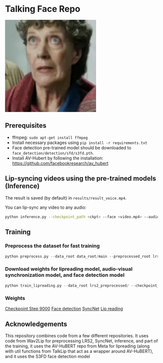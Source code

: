 # Talking Face Repo
[<img src="./results/thumbnail.png" width="300" alt="Demo Video">](./results/result_voice.mp4)



## Prerequisites

- ffmpeg: `sudo apt-get install ffmpeg`
- Install necessary packages using `pip install -r requirements.txt`
- Face detection pre-trained model should be downloaded to `face_detection/detection/sfd/s3fd.pth`. 
- Install AV-Hubert by following the installation: https://github.com/facebookresearch/av_hubert

## Lip-syncing videos using the pre-trained models (Inference)

The result is saved (by default) in `results/result_voice.mp4`.

You can lip-sync any video to any audio:

```bash
python inference.py --checkpoint_path <ckpt> --face <video.mp4> --audio <an-audio-source>
```

## Training
### Preprocess the dataset for fast training
```python
python preprocess.py --data_root data_root/main --preprocessed_root lrs2_preprocessed/
```
### Download weights for lipreading model, audio-visual synchronization model, and face detection model
```python
python train_lipreading.py --data_root lrs2_preprocessed/ --checkpoint_dir $folder_to_save_checkpoints --syncnet_checkpoint_path $syncnet_weights --avhubert_root $root_to_avhubert_model --avhubert_path $path_to_avhubert_weights
```

### Weights
[Checkpoint Step 9000](https://drive.google.com/file/d/1FohGonbtcrCaE1oGo_EVcolxRGxUdS79/view?usp=sharing)
[Face detection](https://drive.google.com/file/d/1_DuKk_q3YsmwitfYic6akMRXR857X8ZL/view?usp=sharing)
[SyncNet](https://iiitaphyd-my.sharepoint.com/personal/radrabha_m_research_iiit_ac_in/_layouts/15/onedrive.aspx?id=%2Fpersonal%2Fradrabha%5Fm%5Fresearch%5Fiiit%5Fac%5Fin%2FDocuments%2FWav2Lip%5FModels%2Flipsync%5Fexpert%2Epth&parent=%2Fpersonal%2Fradrabha%5Fm%5Fresearch%5Fiiit%5Fac%5Fin%2FDocuments%2FWav2Lip%5FModels&ga=1)
[Lip reading](https://drive.google.com/file/d/1XAVhWXjd77UHsfna9O8cASHr3iGiQBQU/view)
## Acknowledgements
This repository combines code from a few different repositories. It uses code from Wav2Lip for preprocessing LRS2, SyncNet, inference, and part of the training, it uses the AV-HuBERT repo from Meta for lipreading (along with util functions from TalkLip that act as a wrapper around AV-HuBERT), and it uses the S3FD face detection model

